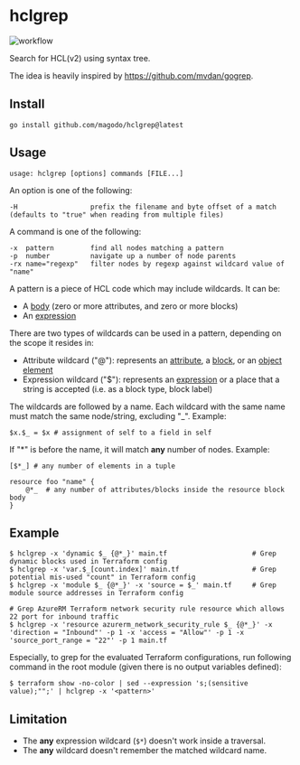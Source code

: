 # hclgrep

![workflow](https://github.com/magodo/hclgrep/actions/workflows/go.yml/badge.svg)

Search for HCL(v2) using syntax tree.

The idea is heavily inspired by https://github.com/mvdan/gogrep.

## Install

    go install github.com/magodo/hclgrep@latest

## Usage

    usage: hclgrep [options] commands [FILE...]

An option is one of the following:

    -H                  prefix the filename and byte offset of a match (defaults to "true" when reading from multiple files)

A command is one of the following:

    -x  pattern         find all nodes matching a pattern
    -p  number          navigate up a number of node parents
    -rx name="regexp"   filter nodes by regexp against wildcard value of "name"

A pattern is a piece of HCL code which may include wildcards. It can be:

- A [body](https://github.com/hashicorp/hcl/blob/main/hclsyntax/spec.md#bodies) (zero or more attributes, and zero or more blocks)
- An [expression](https://github.com/hashicorp/hcl/blob/main/hclsyntax/spec.md#expressions)

There are two types of wildcards can be used in a pattern, depending on the scope it resides in:

- Attribute wildcard ("@"): represents an [attribute](https://github.com/hashicorp/hcl/blob/main/hclsyntax/spec.md#attribute-definitions), a [block](https://github.com/hashicorp/hcl/blob/main/hclsyntax/spec.md#blocks), or an [object element](https://github.com/hashicorp/hcl/blob/main/hclsyntax/spec.md#collection-values)
- Expression wildcard ("$"): represents an [expression](https://github.com/hashicorp/hcl/blob/main/hclsyntax/spec.md#expressions) or a place that a string is accepted (i.e. as a block type, block label)

The wildcards are followed by a name. Each wildcard with the same name must match the same node/string, excluding "_". Example:

    $x.$_ = $x # assignment of self to a field in self

If "*" is before the name, it will match **any** number of nodes. Example:

    [$*_] # any number of elements in a tuple

    resource foo "name" {
        @*_  # any number of attributes/blocks inside the resource block body
    }

## Example

```
$ hclgrep -x 'dynamic $_ {@*_}' main.tf                     # Grep dynamic blocks used in Terraform config
$ hclgrep -x 'var.$_[count.index]' main.tf                  # Grep potential mis-used "count" in Terraform config
$ hclgrep -x 'module $_ {@*_}' -x 'source = $_' main.tf     # Grep module source addresses in Terraform config

# Grep AzureRM Terraform network security rule resource which allows 22 port for inbound traffic
$ hclgrep -x 'resource azurerm_network_security_rule $_ {@*_}' -x 'direction = "Inbound"' -p 1 -x 'access = "Allow"' -p 1 -x 'source_port_range = "22"' -p 1 main.tf 
```

Especially, to grep for the evaluated Terraform configurations, run following command in the root module (given there is no output variables defined):

```
$ terraform show -no-color | sed --expression 's;(sensitive value);"";' | hclgrep -x '<pattern>'
```

## Limitation

- The **any** expression wildcard (`$*`) doesn't work inside a traversal.
- The **any** wildcard doesn't remember the matched wildcard name.
